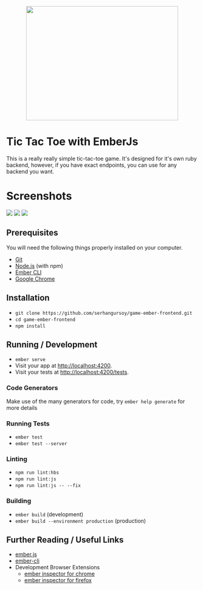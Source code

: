<p align="center">
  <img width="400" height="300" src="https://cdn.dribbble.com/users/108183/screenshots/5288723/tic_tac_toe_loader_.gif">
</p>

# Tic Tac Toe with EmberJs

This is a really really simple tic-tac-toe game. It's designed for it's own ruby backend,
however, if you have exact endpoints, you can use for any backend you want.

# Screenshots

![](http://tw.greywool.com/i/A5GRM.jpg)
![](http://tw.greywool.com/i/x3i-E.jpg)
![](http://tw.greywool.com/i/5N1cK.jpg)

## Prerequisites

You will need the following things properly installed on your computer.

* [Git](https://git-scm.com/)
* [Node.js](https://nodejs.org/) (with npm)
* [Ember CLI](https://ember-cli.com/)
* [Google Chrome](https://google.com/chrome/)

## Installation

* `git clone https://github.com/serhangursoy/game-ember-frontend.git`
* `cd game-ember-frontend`
* `npm install`

## Running / Development

* `ember serve`
* Visit your app at [http://localhost:4200](http://localhost:4200).
* Visit your tests at [http://localhost:4200/tests](http://localhost:4200/tests).

### Code Generators

Make use of the many generators for code, try `ember help generate` for more details

### Running Tests

* `ember test`
* `ember test --server`

### Linting

* `npm run lint:hbs`
* `npm run lint:js`
* `npm run lint:js -- --fix`

### Building

* `ember build` (development)
* `ember build --environment production` (production)

## Further Reading / Useful Links

* [ember.js](https://emberjs.com/)
* [ember-cli](https://ember-cli.com/)
* Development Browser Extensions
  * [ember inspector for chrome](https://chrome.google.com/webstore/detail/ember-inspector/bmdblncegkenkacieihfhpjfppoconhi)
  * [ember inspector for firefox](https://addons.mozilla.org/en-US/firefox/addon/ember-inspector/)
